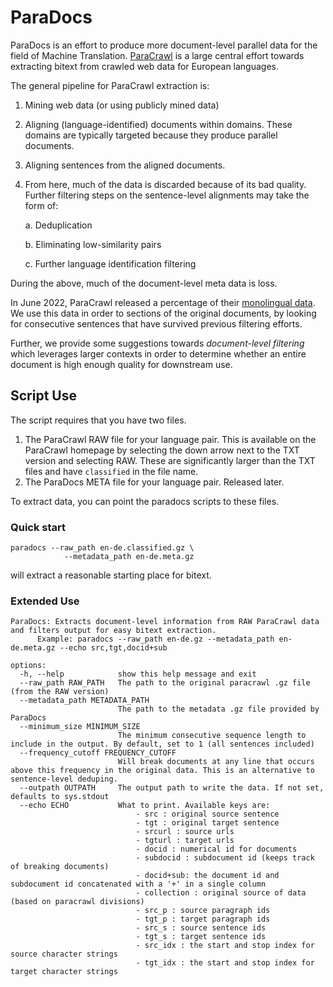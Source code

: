 # ParaDocs

ParaDocs is an effort to produce more document-level parallel data for the field of Machine Translation. [ParaCrawl](https://www.paracrawl.eu/) is a large central effort towards extracting bitext from crawled web data for European languages.

The general pipeline for ParaCrawl extraction is:

1) Mining web data (or using publicly mined data)

2) Aligning (language-identified) documents within domains. These domains are typically targeted because they produce parallel documents.

3) Aligning sentences from the aligned documents.

4) From here, much of the data is discarded because of its bad quality. Further filtering steps on the sentence-level alignments may take the form of:
    
    a.  Deduplication

    b.  Eliminating low-similarity pairs

    c.  Further language identification filtering

During the above, much of the document-level meta data is loss. 

In June 2022, ParaCrawl released a percentage of their [monolingual data](https://www.paracrawl.eu/moredata). We use this data in order to sections of the original documents, by looking for consecutive sentences that have survived previous filtering efforts.

Further, we provide some suggestions towards _document-level filtering_ which leverages larger contexts in order to determine whether an entire document is high enough quality for downstream use.


## Script Use ##

The script requires that you have two files.

1. The ParaCrawl RAW file for your language pair. This is available on the ParaCrawl homepage by selecting the down arrow next to the TXT version and selecting RAW. These are significantly larger than the TXT files and have `classified` in the file name.
2. The ParaDocs META file for your language pair. Released later.

To extract data, you can point the paradocs scripts to these files.

### Quick start

```
paradocs --raw_path en-de.classified.gz \
            --metadata_path en-de.meta.gz 
```

will extract a reasonable starting place for bitext.

### Extended Use

```
ParaDocs: Extracts document-level information from RAW ParaCrawl data and filters output for easy bitext extraction.
      Example: paradocs --raw_path en-de.gz --metadata_path en-de.meta.gz --echo src,tgt,docid+sub

options:
  -h, --help            show this help message and exit
  --raw_path RAW_PATH   The path to the original paracrawl .gz file (from the RAW version)
  --metadata_path METADATA_PATH
                        The path to the metadata .gz file provided by ParaDocs
  --minimum_size MINIMUM_SIZE
                        The minimum consecutive sequence length to include in the output. By default, set to 1 (all sentences included)
  --frequency_cutoff FREQUENCY_CUTOFF
                        Will break documents at any line that occurs above this frequency in the original data. This is an alternative to sentence-level deduping.
  --outpath OUTPATH     The output path to write the data. If not set, defaults to sys.stdout
  --echo ECHO           What to print. Available keys are:
                            - src : original source sentence
                            - tgt : original target sentence
                            - srcurl : source urls
                            - tgturl : target urls
                            - docid : numerical id for documents
                            - subdocid : subdocument id (keeps track of breaking documents)
                            - docid+sub: the document id and subdocument id concatenated with a '+' in a single column
                            - collection : original source of data (based on paracrawl divisions)
                            - src_p : source paragraph ids
                            - tgt_p : target paragraph ids
                            - src_s : source sentence ids
                            - tgt_s : target sentence ids
                            - src_idx : the start and stop index for source character strings
                            - tgt_idx : the start and stop index for target character strings

```

